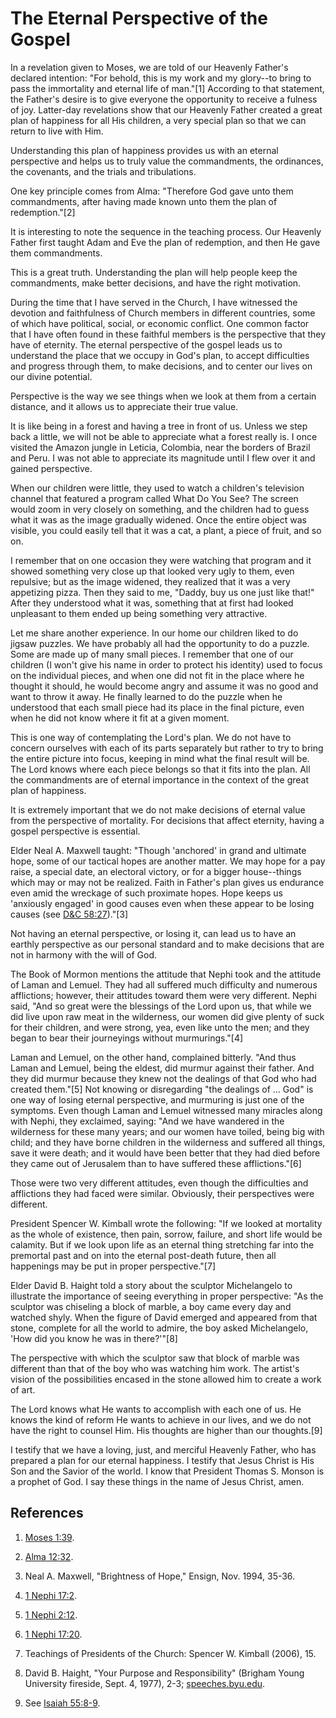 # The Eternal Perspective of the Gospel

In a revelation given to Moses, we are told of our Heavenly Father's declared
intention: "For behold, this is my work and my glory--to bring to pass the
immortality and eternal life of man."[1] According to that statement, the
Father's desire is to give everyone the opportunity to receive a fulness of
joy. Latter-day revelations show that our Heavenly Father created a great plan
of happiness for all His children, a very special plan so that we can return
to live with Him.

Understanding this plan of happiness provides us with an eternal perspective
and helps us to truly value the commandments, the ordinances, the covenants,
and the trials and tribulations.

One key principle comes from Alma: "Therefore God gave unto them commandments,
after having made known unto them the plan of redemption."[2]

It is interesting to note the sequence in the teaching process. Our Heavenly
Father first taught Adam and Eve the plan of redemption, and then He gave them
commandments.

This is a great truth. Understanding the plan will help people keep the
commandments, make better decisions, and have the right motivation.

During the time that I have served in the Church, I have witnessed the
devotion and faithfulness of Church members in different countries, some of
which have political, social, or economic conflict. One common factor that I
have often found in these faithful members is the perspective that they have
of eternity. The eternal perspective of the gospel leads us to understand the
place that we occupy in God's plan, to accept difficulties and progress
through them, to make decisions, and to center our lives on our divine
potential.

Perspective is the way we see things when we look at them from a certain
distance, and it allows us to appreciate their true value.

It is like being in a forest and having a tree in front of us. Unless we step
back a little, we will not be able to appreciate what a forest really is. I
once visited the Amazon jungle in Leticia, Colombia, near the borders of
Brazil and Peru. I was not able to appreciate its magnitude until I flew over
it and gained perspective.

When our children were little, they used to watch a children's television
channel that featured a program called What Do You See? The screen would zoom
in very closely on something, and the children had to guess what it was as the
image gradually widened. Once the entire object was visible, you could easily
tell that it was a cat, a plant, a piece of fruit, and so on.

I remember that on one occasion they were watching that program and it showed
something very close up that looked very ugly to them, even repulsive; but as
the image widened, they realized that it was a very appetizing pizza. Then
they said to me, "Daddy, buy us one just like that!" After they understood
what it was, something that at first had looked unpleasant to them ended up
being something very attractive.

Let me share another experience. In our home our children liked to do jigsaw
puzzles. We have probably all had the opportunity to do a puzzle. Some are
made up of many small pieces. I remember that one of our children (I won't
give his name in order to protect his identity) used to focus on the
individual pieces, and when one did not fit in the place where he thought it
should, he would become angry and assume it was no good and want to throw it
away. He finally learned to do the puzzle when he understood that each small
piece had its place in the final picture, even when he did not know where it
fit at a given moment.

This is one way of contemplating the Lord's plan. We do not have to concern
ourselves with each of its parts separately but rather to try to bring the
entire picture into focus, keeping in mind what the final result will be. The
Lord knows where each piece belongs so that it fits into the plan. All the
commandments are of eternal importance in the context of the great plan of
happiness.

It is extremely important that we do not make decisions of eternal value from
the perspective of mortality. For decisions that affect eternity, having a
gospel perspective is essential.

Elder Neal A. Maxwell taught: "Though 'anchored' in grand and ultimate hope,
some of our tactical hopes are another matter. We may hope for a pay raise, a
special date, an electoral victory, or for a bigger house--things which may or
may not be realized. Faith in Father's plan gives us endurance even amid the
wreckage of such proximate hopes. Hope keeps us 'anxiously engaged' in good
causes even when these appear to be losing causes (see [D&amp;C
58:27](https://www.lds.org/scriptures/dc-testament/dc/58.27?lang=eng#26))."[3]

Not having an eternal perspective, or losing it, can lead us to have an
earthly perspective as our personal standard and to make decisions that are
not in harmony with the will of God.

The Book of Mormon mentions the attitude that Nephi took and the attitude of
Laman and Lemuel. They had all suffered much difficulty and numerous
afflictions; however, their attitudes toward them were very different. Nephi
said, "And so great were the blessings of the Lord upon us, that while we did
live upon raw meat in the wilderness, our women did give plenty of suck for
their children, and were strong, yea, even like unto the men; and they began
to bear their journeyings without murmurings."[4]

Laman and Lemuel, on the other hand, complained bitterly. "And thus Laman and
Lemuel, being the eldest, did murmur against their father. And they did murmur
because they knew not the dealings of that God who had created them."[5] Not
knowing or disregarding "the dealings of ... God" is one way of losing eternal
perspective, and murmuring is just one of the symptoms. Even though Laman and
Lemuel witnessed many miracles along with Nephi, they exclaimed, saying: "And
we have wandered in the wilderness for these many years; and our women have
toiled, being big with child; and they have borne children in the wilderness
and suffered all things, save it were death; and it would have been better
that they had died before they came out of Jerusalem than to have suffered
these afflictions."[6]

Those were two very different attitudes, even though the difficulties and
afflictions they had faced were similar. Obviously, their perspectives were
different.

President Spencer W. Kimball wrote the following: "If we looked at mortality
as the whole of existence, then pain, sorrow, failure, and short life would be
calamity. But if we look upon life as an eternal thing stretching far into the
premortal past and on into the eternal post-death future, then all happenings
may be put in proper perspective."[7]

Elder David B. Haight told a story about the sculptor Michelangelo to
illustrate the importance of seeing everything in proper perspective: "As the
sculptor was chiseling a block of marble, a boy came every day and watched
shyly. When the figure of David emerged and appeared from that stone, complete
for all the world to admire, the boy asked Michelangelo, 'How did you know he
was in there?'"[8]

The perspective with which the sculptor saw that block of marble was different
than that of the boy who was watching him work. The artist's vision of the
possibilities encased in the stone allowed him to create a work of art.

The Lord knows what He wants to accomplish with each one of us. He knows the
kind of reform He wants to achieve in our lives, and we do not have the right
to counsel Him. His thoughts are higher than our thoughts.[9]

I testify that we have a loving, just, and merciful Heavenly Father, who has
prepared a plan for our eternal happiness. I testify that Jesus Christ is His
Son and the Savior of the world. I know that President Thomas S. Monson is a
prophet of God. I say these things in the name of Jesus Christ, amen.

## References

  1.  [Moses 1:39](https://www.lds.org/scriptures/pgp/moses/1.39?lang=eng#38).

  2.  [Alma 12:32](https://www.lds.org/scriptures/bofm/alma/12.32?lang=eng#31).

  3.  Neal A. Maxwell, "Brightness of Hope," Ensign, Nov. 1994, 35-36.

  4.  [1 Nephi 17:2](https://www.lds.org/scriptures/bofm/1-ne/17.2?lang=eng#1).

  5.  [1 Nephi 2:12](https://www.lds.org/scriptures/bofm/1-ne/2.12?lang=eng#11).

  6.  [1 Nephi 17:20](https://www.lds.org/scriptures/bofm/1-ne/17.20?lang=eng#19).

  7.  Teachings of Presidents of the Church: Spencer W. Kimball (2006), 15.

  8.  David B. Haight, "Your Purpose and Responsibility" (Brigham Young University fireside, Sept. 4, 1977), 2-3; [speeches.byu.edu](http://speeches.byu.edu/talks/david-b-haight_purpose-responsibility/).

  9.  See [Isaiah 55:8-9](https://www.lds.org/scriptures/ot/isa/55.8-9?lang=eng#7).

